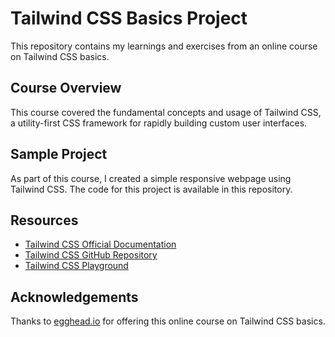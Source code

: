 # Tailwind CSS Basics Project

This repository contains my learnings and exercises from an online course on Tailwind CSS basics.

## Course Overview

This course covered the fundamental concepts and usage of Tailwind CSS, a utility-first CSS framework for rapidly building custom user interfaces.

## Sample Project

As part of this course, I created a simple responsive webpage using Tailwind CSS. The code for this project is available in this repository.

## Resources

- [Tailwind CSS Official Documentation](https://tailwindcss.com/docs)
- [Tailwind CSS GitHub Repository](https://github.com/tailwindlabs/tailwindcss)
- [Tailwind CSS Playground](https://play.tailwindcss.com/)

## Acknowledgements

Thanks to [egghead.io](https://egghead.io/courses/introduction-to-tailwind-and-the-utility-first-workflow-ac67) for offering this online course on Tailwind CSS basics.
